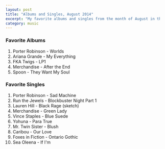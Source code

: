 ```yaml
---
layout: post
title: "Albums and Singles, August 2014"
excerpt: "My favorite albums and singles from the month of August in the 2014th year. "
category: music
---
```


### Favorite Albums

1. Porter Robinson - Worlds
2. Ariana Grande - My Everything
3. FKA Twigs - LP1
4. Merchandise - After the End
5. Spoon - They Want My Soul

### Favorite Singles

1. Porter Robinson - Sad Machine
2. Run the Jewels - Blockbuster Night Part 1
3. Lauren Hill - Black Rage (sketch)
4. Merchandise - Green Lady
5. Vince Staples - Blue Suede
6. Yohuna - Para True
7. Mr. Twin Sister - Blush
8. Caribou - Our Love
9. Foxes in Fiction - Ontario Gothic
10. Sea Oleena - If I'm
